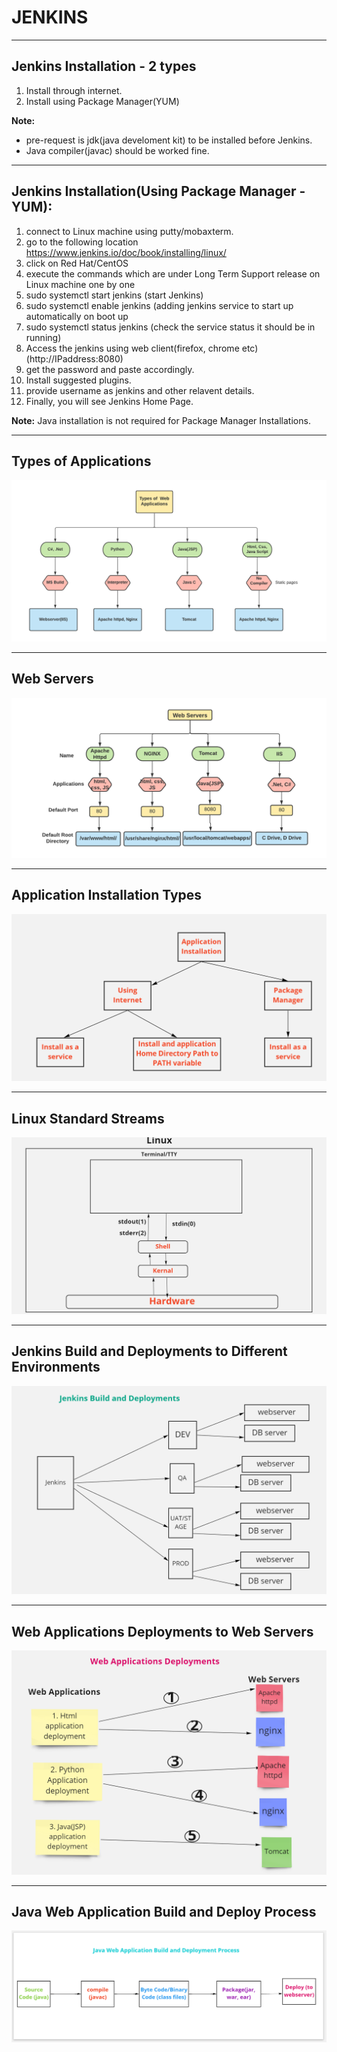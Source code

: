 # JENKINS
---

## Jenkins Installation - 2 types
 1. Install through internet.
 2. Install using Package Manager(YUM)

**Note:** 
- pre-request is jdk(java develoment kit) to be installed before Jenkins.
- Java compiler(javac) should be worked fine.

---
## Jenkins Installation(Using Package Manager - YUM):
 1. connect to Linux machine using putty/mobaxterm. 
 2. go to the following location 
 https://www.jenkins.io/doc/book/installing/linux/
 3. click on Red Hat/CentOS
 4. execute the commands which are under Long Term Support release on Linux machine one by one
 5. sudo systemctl start jenkins (start Jenkins)
 6. sudo systemctl enable jenkins (adding jenkins service to start up automatically on boot up 
 7. sudo systemctl status jenkins (check the service status it should be in running)
 8. Access the jenkins using web client(firefox, chrome etc)(http://IPaddress:8080)
 9. get the password and paste accordingly.
 10. Install suggested plugins.
 11. provide username as jenkins and other relavent details.
 12. Finally, you will see Jenkins Home Page.

**Note:** Java installation is not required for Package Manager Installations.

---
## Types of Applications

<img src="TypesOfApplications.png"/>

---
## Web Servers

<img src="webservers.png"/>

---
## Application Installation Types

<img src="ApplicationSoftwareInstallation.PNG"/>

---
## Linux Standard Streams

<img src="Linux_StandardStreams.PNG"/>

---
## Jenkins Build and Deployments to Different Environments

<img src="Jenkins_BuildandDeployments.PNG"/>

---
## Web Applications Deployments to Web Servers

<img src="webapplicationsdeployment.PNG"/>

---
## Java Web Application Build and Deploy Process

<img src="JavaWebApplicationBuildDeployProcess.PNG"/>
